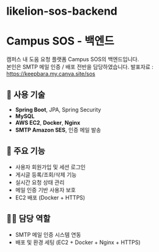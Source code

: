 ﻿# likelion-sos-backend
# Campus SOS - 백엔드

캠퍼스 내 도움 요청 플랫폼 Campus SOS의 백엔드입니다.  
본인은 SMTP 메일 인증 / 배포 전반을 담당하였습니다.
발표자료 : https://keepbara.my.canva.site/sos

## 🔧 사용 기술
- **Spring Boot**, JPA, Spring Security
- **MySQL**
- **AWS EC2**, **Docker**, **Nginx**
- **SMTP Amazon SES**, 인증 메일 발송

## 🧩 주요 기능
- 사용자 회원가입 및 세션 로그인
- 게시글 등록/조회/삭제 기능
- 실시간 요청 상태 관리
- 메일 인증 기반 사용자 보호
- EC2 배포 (Docker + HTTPS)

## 🙋‍♂️ 담당 역할
- SMTP 메일 인증 시스템 연동
- 배포 및 환경 세팅 (EC2 + Docker + Nginx + HTTPS)
